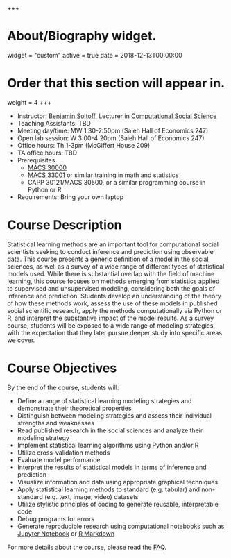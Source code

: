 +++
# About/Biography widget.
widget = "custom"
active = true
date = 2018-12-13T00:00:00

# Order that this section will appear in.
weight = 4
+++

* Instructor: [Benjamin Soltoff](http://www.bensoltoff.com), Lecturer in [Computational Social Science](http://macss.uchicago.edu)
* Teaching Assistants: TBD
* Meeting day/time: MW 1:30-2:50pm (Saieh Hall of Economics 247)
* Open lab session: W 3:00-4:20pm (Saieh Hall of Economics 247)
* Office hours: Th 1-3pm (McGiffert House 209)
* TA office hours: TBD
* Prerequisites
    * [MACS 30000](https://github.com/UC-MACSS/persp-analysis_A18)
    * [MACS 33001](https://css18.github.io/) or similar training in math and statistics
    * CAPP 30121/MACS 30500, or a similar programming course in Python or R
* Requirements: Bring your own laptop

# Course Description

Statistical learning methods are an important tool for computational social scientists seeking to conduct inference and prediction using observable data. This course presents a generic definition of a model in the social sciences, as well as a survey of a wide range of different types of statistical models used. While there is substantial overlap with the field of machine learning, this course focuses on methods emerging from statistics applied to supervised and unsupervised modeling, considering both the goals of inference and prediction. Students develop an understanding of the theory of how these methods work, assess the use of these models in published social scientific research, apply the methods computationally via Python or R, and interpret the substantive impact of the model results. As a survey course, students will be exposed to a wide range of modeling strategies, with the expectation that they later pursue deeper study into specific areas we cover.
  
# Course Objectives

By the end of the course, students will:

* Define a range of statistical learning modeling strategies and demonstrate their theoretical properties
* Distinguish between modeling strategies and assess their individual strengths and weaknesses
* Read published research in the social sciences and analyze their modeling strategy
* Implement statistical learning algorithms using Python and/or R
* Utilize cross-validation methods
* Evaluate model performance
* Interpret the results of statistical models in terms of inference and prediction
* Visualize information and data using appropriate graphical techniques
* Apply statistical learning methods to standard (e.g. tabular) and non-standard (e.g. text, image, video) datasets
* Utilize stylistic principles of coding to generate reusable, interpretable code
* Debug programs for errors
* Generate reproducible research using computational notebooks such as [Jupyter Notebook](https://jupyter.org/) or [R Markdown](http://rmarkdown.rstudio.com/)

For more details about the course, please read the [FAQ](/faq/).
